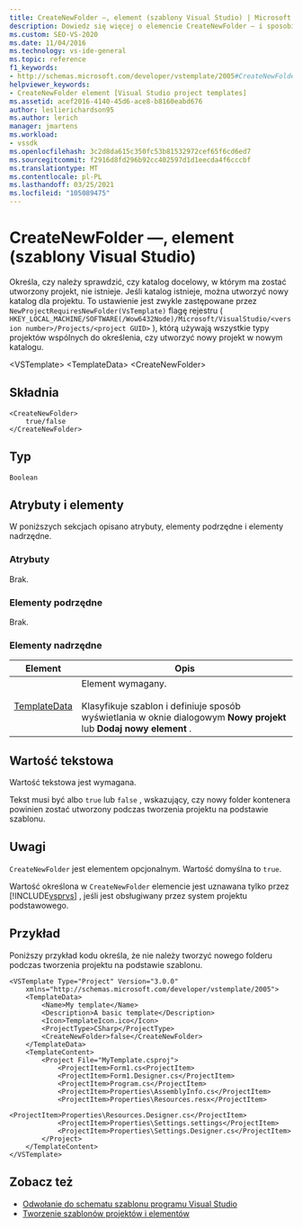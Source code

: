 ```yaml
---
title: CreateNewFolder —, element (szablony Visual Studio) | Microsoft Docs
description: Dowiedz się więcej o elemencie CreateNewFolder — i sposobie jego określania, czy należy sprawdzić, czy katalog docelowy, w którym ma zostać utworzony projekt, nie istnieje.
ms.custom: SEO-VS-2020
ms.date: 11/04/2016
ms.technology: vs-ide-general
ms.topic: reference
f1_keywords:
- http://schemas.microsoft.com/developer/vstemplate/2005#CreateNewFolder
helpviewer_keywords:
- CreateNewFolder element [Visual Studio project templates]
ms.assetid: acef2016-4140-45d6-ace8-b8160eabd676
author: leslierichardson95
ms.author: lerich
manager: jmartens
ms.workload:
- vssdk
ms.openlocfilehash: 3c2d8da615c350fc53b81532972cef65f6cd6ed7
ms.sourcegitcommit: f2916d8fd296b92cc402597d1d1eecda4f6cccbf
ms.translationtype: MT
ms.contentlocale: pl-PL
ms.lasthandoff: 03/25/2021
ms.locfileid: "105089475"
---
```

# <a name="createnewfolder-element-visual-studio-templates"></a>CreateNewFolder —, element (szablony Visual Studio)
Określa, czy należy sprawdzić, czy katalog docelowy, w którym ma zostać utworzony projekt, nie istnieje. Jeśli katalog istnieje, można utworzyć nowy katalog dla projektu. To ustawienie jest zwykle zastępowane przez `NewProjectRequiresNewFolder(VsTemplate)` flagę rejestru ( `HKEY_LOCAL_MACHINE/SOFTWARE(/Wow6432Node)/Microsoft/VisualStudio/<version number>/Projects/<project GUID>` ), którą używają wszystkie typy projektów wspólnych do określenia, czy utworzyć nowy projekt w nowym katalogu.

 \<VSTemplate> \<TemplateData>
 \<CreateNewFolder>

## <a name="syntax"></a>Składnia

```
<CreateNewFolder>
    true/false
</CreateNewFolder>
```

## <a name="type"></a>Typ
 `Boolean`

## <a name="attributes-and-elements"></a>Atrybuty i elementy
 W poniższych sekcjach opisano atrybuty, elementy podrzędne i elementy nadrzędne.

### <a name="attributes"></a>Atrybuty
 Brak.

### <a name="child-elements"></a>Elementy podrzędne
 Brak.

### <a name="parent-elements"></a>Elementy nadrzędne

|Element|Opis|
|-------------|-----------------|
|[TemplateData](../extensibility/templatedata-element-visual-studio-templates.md)|Element wymagany.<br /><br /> Klasyfikuje szablon i definiuje sposób wyświetlania w oknie dialogowym **Nowy projekt** lub **Dodaj nowy element** .|

## <a name="text-value"></a>Wartość tekstowa
 Wartość tekstowa jest wymagana.

 Tekst musi być albo `true` lub `false` , wskazujący, czy nowy folder kontenera powinien zostać utworzony podczas tworzenia projektu na podstawie szablonu.

## <a name="remarks"></a>Uwagi
 `CreateNewFolder` jest elementem opcjonalnym. Wartość domyślna to `true`.

 Wartość określona w `CreateNewFolder` elemencie jest uznawana tylko przez [!INCLUDE[vsprvs](../code-quality/includes/vsprvs_md.md)] , jeśli jest obsługiwany przez system projektu podstawowego.

## <a name="example"></a>Przykład
 Poniższy przykład kodu określa, że nie należy tworzyć nowego folderu podczas tworzenia projektu na podstawie szablonu.

```
<VSTemplate Type="Project" Version="3.0.0"
    xmlns="http://schemas.microsoft.com/developer/vstemplate/2005">
    <TemplateData>
        <Name>My template</Name>
        <Description>A basic template</Description>
        <Icon>TemplateIcon.ico</Icon>
        <ProjectType>CSharp</ProjectType>
        <CreateNewFolder>false</CreateNewFolder>
    </TemplateData>
    <TemplateContent>
        <Project File="MyTemplate.csproj">
            <ProjectItem>Form1.cs<ProjectItem>
            <ProjectItem>Form1.Designer.cs</ProjectItem>
            <ProjectItem>Program.cs</ProjectItem>
            <ProjectItem>Properties\AssemblyInfo.cs</ProjectItem>
            <ProjectItem>Properties\Resources.resx</ProjectItem>
            <ProjectItem>Properties\Resources.Designer.cs</ProjectItem>
            <ProjectItem>Properties\Settings.settings</ProjectItem>
            <ProjectItem>Properties\Settings.Designer.cs</ProjectItem>
        </Project>
    </TemplateContent>
</VSTemplate>
```

## <a name="see-also"></a>Zobacz też
- [Odwołanie do schematu szablonu programu Visual Studio](../extensibility/visual-studio-template-schema-reference.md)
- [Tworzenie szablonów projektów i elementów](../ide/creating-project-and-item-templates.md)
